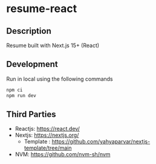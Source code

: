 # resume-react

## Description

Resume built with Next.js 15+ (React)

## Development

Run in local using the following commands

```sh
npm ci
npm run dev
```

## Third Parties

- Reactjs: <https://react.dev/>
- Nextjs: <https://nextjs.org/>
  - Template : <https://github.com/yahyaparvar/nextjs-template/tree/main>
- NVM: <https://github.com/nvm-sh/nvm>
